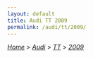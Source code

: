 ```yaml
---
layout: default
title: Audi TT 2009
permalink: /audi/tt/2009/
---
```

[*Home*](/) > [*Audi*](/audi/) > [*TT*](/audi/tt/) > [*2009*](/audi/tt/2009/)

